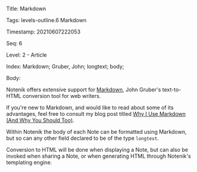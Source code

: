 Title:  Markdown

Tags:   levels-outline.6 Markdown

Timestamp: 20210607222053

Seq:    6

Level:  2 - Article

Index:  Markdown; Gruber, John; longtext; body; 

Body: 

Notenik offers extensive support for [Markdown][md], John Gruber's text-to-HTML conversion tool for web writers. 

If you're new to Markdown, and would like to read about some of its advantages, feel free to consult my blog post titled [Why I Use Markdown (And Why You Should Too)](https://practopian.org/blog/hbowie/why-i-use-markdown-and-why-you-should-too.html).

Within Notenik the body of each Note can be formatted using Markdown, but so can any other field declared to be of the type `longtext`. 

Conversion to HTML will be done when displaying a Note, but can also be invoked when sharing a Note, or when generating HTML through Notenik's templating engine. 


[md]: https://daringfireball.net/projects/markdown/
